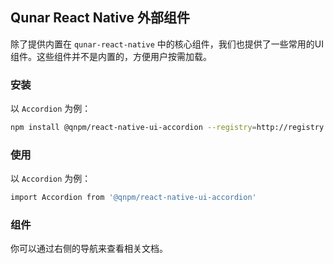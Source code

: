 ## Qunar React Native 外部组件

除了提供内置在 `qunar-react-native` 中的核心组件，我们也提供了一些常用的UI组件。这些组件并不是内置的，方便用户按需加载。

### 安装

以 `Accordion` 为例：

```bash
npm install @qnpm/react-native-ui-accordion --registry=http://registry.npm.corp.qunar.com/
```

### 使用

以 `Accordion` 为例：

```bash
import Accordion from '@qnpm/react-native-ui-accordion'
```

### 组件

你可以通过右侧的导航来查看相关文档。
